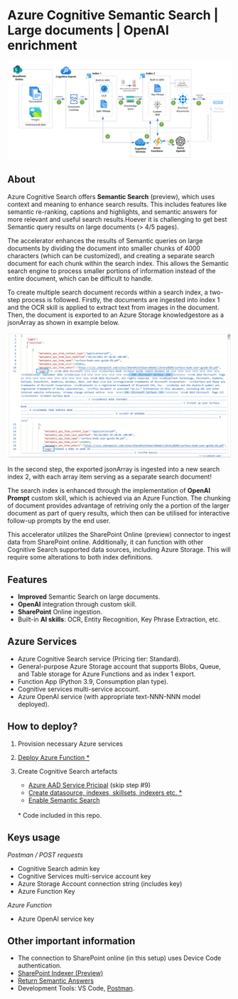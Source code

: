 # Azure Cognitive Semantic Search | Large documents | OpenAI enrichment

![](images/arch.png)

## About
Azure Cognitive Search offers **Semantic Search** (preview), which uses context and meaning to enhance search results. This includes features like semantic re-ranking, captions and highlights, and semantic answers for more relevant and useful search results.Hoever it is challenging to get best Semantic query results on large documents (> 4/5 pages).

The accelerator enhances the results of Semantic queries on large documents by dividing the document into smaller chunks of 4000 characters (which can be customized), and creating a separate search document for each chunk within the search index. This allows the Semantic search engine to process smaller portions of information instead of the entire document, which can be difficult to handle. 

To create multiple search document records within a search index, a two-step process is followed. Firstly, the documents are ingested into index 1 and the OCR skill is applied to extract text from images in the document. Then, the document is exported to an Azure Storage knowledgestore as a jsonArray as shown in example below.

![](images/exported_as_jsonArray.png)

In the second step, the exported jsonArray is ingested into a new search index 2, with each array item serving as a separate search document!

The search index is enhanced through the implementation of **OpenAI Prompt** custom skill, which is achieved via an Azure Function. The chunking of document provides advantage of retriving only the a portion of the larger document as part of query results, which then can be utilised for interactive follow-up prompts by the end user.

This accelerator utilizes the SharePoint Online (preview) connector to ingest data from SharePoint online. Additionally, it can function with other Cognitive Search supported data sources, including Azure Storage. This will require some alterations to both index definitions.

## Features
- **Improved** Semantic Search on large documents.
- **OpenAI** integration through custom skill.
- **SharePoint** Online ingestion.
- Built-in **AI skills**: OCR, Entity Recognition, Key Phrase Extraction, etc.

## Azure Services
- Azure Cognitive Search service (Pricing tier: Standard).
- General-purpose Azure Storage account that supports Blobs, Queue, and Table storage for Azure Functions and as index 1 export.
- Function App (Python 3.9, Consumption plan type).
- Cognitive services multi-service account.
- Azure OpenAI service (with appropriate text-NNN-NNN model deployed).

## How to deploy?
1. Provision necessary Azure services
2. [Deploy Azure Function *](md/AzureFunction.md)
3. Create Cognitive Search artefacts
    - [Azure AAD Service Pricipal](https://learn.microsoft.com/en-us/azure/search/search-howto-index-sharepoint-online#step-3-create-an-azure-ad-application) (skip step #9)
    - [Create datasource, indexes, skillsets, indexers etc. *](md/Postman.md)
    - [Enable Semantic Search](https://learn.microsoft.com/en-us/azure/search/semantic-search-overview#enable-semantic-search)

    <br>
    * Code included in this repo.

## Keys usage

*Postman / POST requests*
- Cognitive Search admin key
- Cognitive Services multi-service account key
- Azure Storage Account connection string (includes key)
- Azure Function Key

*Azure Function*
- Azure OpenAI service key

## Other important information
- The connection to SharePoint online (in this setup) uses Device Code authentication.
- [SharePoint Indexer (Preview)](https://learn.microsoft.com/en-us/azure/search/search-howto-index-sharepoint-online)
- [Return Semantic Answers](https://learn.microsoft.com/en-us/azure/search/semantic-answers?tabs=semanticConfiguration)
- Development Tools: VS Code, [Postman](https://www.postman.com/downloads/).